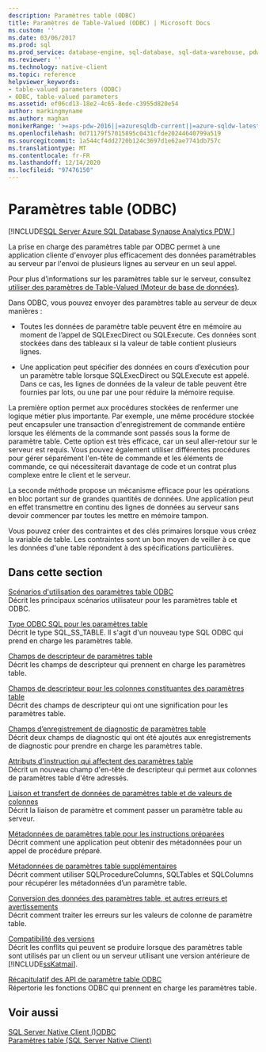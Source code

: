 ```yaml
---
description: Paramètres table (ODBC)
title: Paramètres de Table-Valued (ODBC) | Microsoft Docs
ms.custom: ''
ms.date: 03/06/2017
ms.prod: sql
ms.prod_service: database-engine, sql-database, sql-data-warehouse, pdw
ms.reviewer: ''
ms.technology: native-client
ms.topic: reference
helpviewer_keywords:
- table-valued parameters (ODBC)
- ODBC, table-valued parameters
ms.assetid: ef06cd13-18e2-4c65-8ede-c3955d820e54
author: markingmyname
ms.author: maghan
monikerRange: '>=aps-pdw-2016||=azuresqldb-current||=azure-sqldw-latest||>=sql-server-2016||>=sql-server-linux-2017||=azuresqldb-mi-current'
ms.openlocfilehash: 0d71179f57015895c0431cfde20244640799a519
ms.sourcegitcommit: 1a544cf4dd2720b124c3697d1e62ae7741db757c
ms.translationtype: MT
ms.contentlocale: fr-FR
ms.lasthandoff: 12/14/2020
ms.locfileid: "97476150"
---
```

# <a name="table-valued-parameters-odbc"></a>Paramètres table (ODBC)
[!INCLUDE[SQL Server Azure SQL Database Synapse Analytics PDW ](../../includes/applies-to-version/sql-asdb-asdbmi-asa-pdw.md)]

  La prise en charge des paramètres table par ODBC permet à une application cliente d'envoyer plus efficacement des données paramétrables au serveur par l'envoi de plusieurs lignes au serveur en un seul appel.  
  
 Pour plus d’informations sur les paramètres table sur le serveur, consultez [utiliser des paramètres de Table-Valued &#40;Moteur de base de données&#41;](../../relational-databases/tables/use-table-valued-parameters-database-engine.md).  
  
 Dans ODBC, vous pouvez envoyer des paramètres table au serveur de deux manières :  
  
-   Toutes les données de paramètre table peuvent être en mémoire au moment de l’appel de SQLExecDirect ou SQLExecute. Ces données sont stockées dans des tableaux si la valeur de table contient plusieurs lignes.  
  
-   Une application peut spécifier des données en cours d’exécution pour un paramètre table lorsque SQLExecDirect ou SQLExecute est appelé. Dans ce cas, les lignes de données de la valeur de table peuvent être fournies par lots, ou une par une pour réduire la mémoire requise.  
  
 La première option permet aux procédures stockées de renfermer une logique métier plus importante. Par exemple, une même procédure stockée peut encapsuler une transaction d'enregistrement de commande entière lorsque les éléments de la commande sont passés sous la forme de paramètre table. Cette option est très efficace, car un seul aller-retour sur le serveur est requis. Vous pouvez également utiliser différentes procédures pour gérer séparément l'en-tête de commande et les éléments de commande, ce qui nécessiterait davantage de code et un contrat plus complexe entre le client et le serveur.  
  
 La seconde méthode propose un mécanisme efficace pour les opérations en bloc portant sur de grandes quantités de données. Une application peut en effet transmettre en continu des lignes de données au serveur sans devoir commencer par toutes les mettre en mémoire tampon.  
  
 Vous pouvez créer des contraintes et des clés primaires lorsque vous créez la variable de table. Les contraintes sont un bon moyen de veiller à ce que les données d'une table répondent à des spécifications particulières.  
  
## <a name="in-this-section"></a>Dans cette section  
 [Scénarios d'utilisation des paramètres table ODBC](../../relational-databases/native-client-odbc-table-valued-parameters/uses-of-odbc-table-valued-parameters.md)  
 Décrit les principaux scénarios utilisateur pour les paramètres table et ODBC.  
  
 [Type ODBC SQL pour les paramètres table](../../relational-databases/native-client-odbc-table-valued-parameters/odbc-sql-type-for-table-valued-parameters.md)  
 Décrit le type SQL_SS_TABLE. ll s'agit d'un nouveau type SQL ODBC qui prend en charge les paramètres table.  
  
 [Champs de descripteur de paramètres table](../../relational-databases/native-client-odbc-table-valued-parameters/table-valued-parameter-descriptor-fields.md)  
 Décrit les champs de descripteur qui prennent en charge les paramètres table.  
  
 [Champs de descripteur pour les colonnes constituantes des paramètres table](../../relational-databases/native-client-odbc-table-valued-parameters/descriptor-fields-for-table-valued-parameter-constituent-columns.md)  
 Décrit des champs de descripteur qui ont une signification pour les paramètres table.  
  
 [Champs d’enregistrement de diagnostic de paramètres table](../../relational-databases/native-client-odbc-table-valued-parameters/table-valued-parameter-diagnostic-record-fields.md)  
 Décrit deux champs de diagnostic qui ont été ajoutés aux enregistrements de diagnostic pour prendre en charge les paramètres table.  
  
 [Attributs d'instruction qui affectent des paramètres table](../../relational-databases/native-client-odbc-table-valued-parameters/statement-attributes-that-affect-table-valued-parameters.md)  
 Décrit un nouveau champ d'en-tête de descripteur qui permet aux colonnes de paramètres table d'être adressés.  
  
 [Liaison et transfert de données de paramètres table et de valeurs de colonnes](../../relational-databases/native-client-odbc-table-valued-parameters/binding-and-data-transfer-of-table-valued-parameters-and-column-values.md)  
 Décrit la liaison de paramètre et comment passer un paramètre table au serveur.  
  
 [Métadonnées de paramètres table pour les instructions préparées](../../relational-databases/native-client-odbc-table-valued-parameters/table-valued-parameter-metadata-for-prepared-statements.md)  
 Décrit comment une application peut obtenir des métadonnées pour un appel de procédure préparé.  
  
 [Métadonnées de paramètres table supplémentaires](../../relational-databases/native-client-odbc-table-valued-parameters/additional-table-valued-parameter-metadata.md)  
 Décrit comment utiliser SQLProcedureColumns, SQLTables et SQLColumns pour récupérer les métadonnées d’un paramètre table.  
  
 [Conversion des données des paramètres table, et autres erreurs et avertissements](../../relational-databases/native-client-odbc-table-valued-parameters/table-valued-parameter-data-conversion-and-other-errors-and-warnings.md)  
 Décrit comment traiter les erreurs sur les valeurs de colonne de paramètre table.  
  
 [Compatibilité des versions](../../relational-databases/native-client-odbc-table-valued-parameters/cross-version-compatibility.md)  
 Décrit les conflits qui peuvent se produire lorsque des paramètres table sont utilisés par un client ou un serveur utilisant une version antérieure de [!INCLUDE[ssKatmai](../../includes/sskatmai-md.md)].  
  
 [Récapitulatif des API de paramètre table ODBC](../../relational-databases/native-client-odbc-table-valued-parameters/odbc-table-valued-parameter-api-summary.md)  
 Répertorie les fonctions ODBC qui prennent en charge les paramètres table.  

## <a name="see-also"></a>Voir aussi  
 [SQL Server Native Client &#40;&#41;ODBC ](../../relational-databases/native-client/odbc/sql-server-native-client-odbc.md)   
 [Paramètres table &#40;SQL Server Native Client&#41;](../../relational-databases/native-client/features/table-valued-parameters-sql-server-native-client.md)  
  
